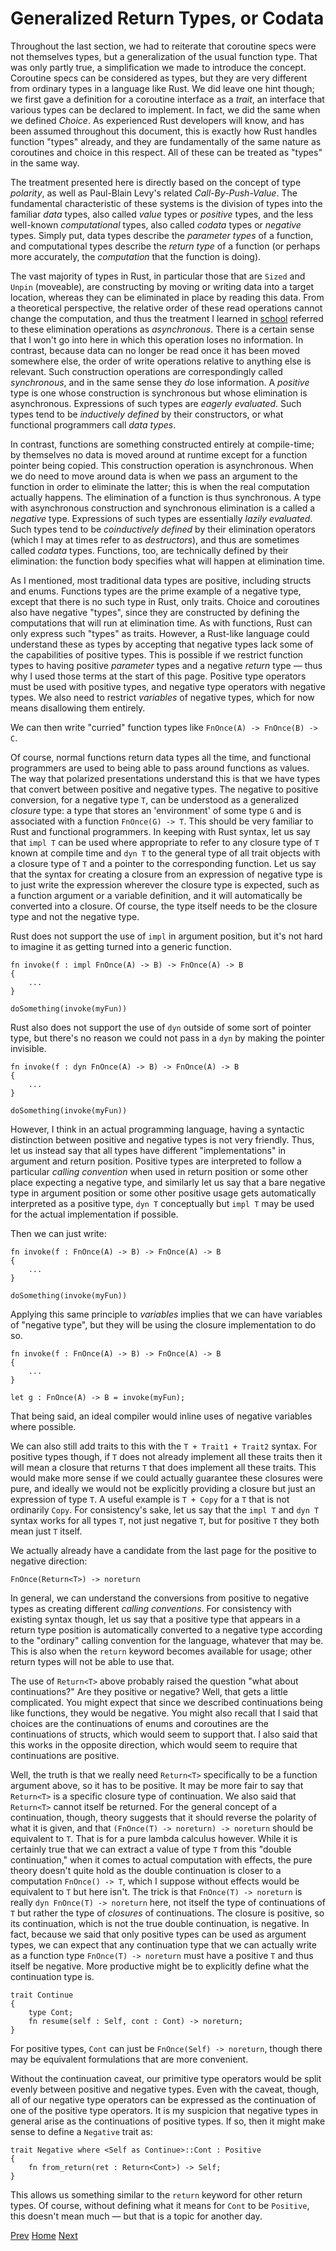 # Generalized Return Types, or Codata

Throughout the last section, we had to reiterate that
coroutine specs were not themselves types, but a generalization
of the usual function type. That was only partly true,
a simplification we made to introduce the concept.
Coroutine specs can be considered as types,
but they are very different from ordinary types
in a language like Rust. We did leave one hint though;
we first gave a definition for a coroutine interface as a *trait*,
an interface that various types can be declared to implement. In fact, we did the same when we defined *Choice*.
As experienced Rust developers will know, and has been assumed
throughout this document, this is exactly how Rust handles function "types" already, and they are fundamentally of the
same nature as coroutines and choice in this respect.
All of these can be treated as "types" in the same way.

The treatment presented here is directly based on the concept of 
type *polarity*, as well as Paul-Blain Levy's related *Call-By-Push-Value*. The fundamental characteristic of these
systems is the division of types into the familiar *data* types,
also called *value* types or *positive* types, and the less well-known *computational* types, also called
*codata* types or *negative* types. Simply put, data types
describe the *parameter types* of a function, and computational types
describe the *return type* of a function (or perhaps more accurately, the *computation* that the function
is doing).

The vast majority of types in Rust, in particular those that are `Sized` and `Unpin` (moveable),
are constructing by moving or writing data into a target location, whereas they can be eliminated in place
by reading this data. From a theoretical perspective, the relative order of these read operations cannot change the computation,
and thus the treatment I learned in [school](http://www.cs.cmu.edu/~crary/317-f18/lectures/19-focusing.pdf) referred to these elimination operations as *asynchronous*. There is a certain sense that I won't go into here in which this operation
loses no information.
In contrast,
because data can no longer be read once it has been moved somewhere else, the order of write operations
relative to anything else is relevant. Such construction operations are correspondingly called *synchronous*,
and in the same sense they *do* lose information.
A *positive* type is one whose construction is synchronous but whose elimination is asynchronous. 
Expressions of such types are *eagerly evaluated*. 
Such types tend to be *inductively defined* by their constructors, or what functional programmers
call *data types*.

In contrast, functions are something constructed entirely at compile-time;
by themselves no data is moved around at runtime except for a function pointer being copied.
This construction operation is asynchronous. When we do need to move around data is when 
we pass an argument to the function in order to eliminate the latter; this is when the real
computation actually happens. The elimination of a function is thus synchronous.
A type with asynchronous construction and synchronous elimination is a called a *negative* type.
Expressions of such types are essentially *lazily evaluated*.
Such types tend to be *coinductively defined* by their elimination operators (which I may at times refer to as *destructors*),
and thus are sometimes called *codata* types. Functions, too, are technically defined by their elimination: the function body specifies
what will happen at elimination time.

As I mentioned, most traditional data types are positive, including structs and enums.
Functions types are the prime example of a negative type, except that there
is no such type in Rust, only traits. 
Choice and coroutines also have negative "types", since they are constructed by defining the computations that will run at elimination time. As with functions, Rust can only express such "types" as traits.
However, a Rust-like language could understand these as types by accepting that negative types
lack some of the capabilities of positive types. This is possible if we restrict function types to having positive *parameter* types and a negative
*return* type &mdash; thus why I used those terms at the start of this page.
Positive type operators must be used with positive types, and negative type operators with negative types.
We also need to restrict *variables* of negative types, which for now means disallowing them entirely.

We can then write "curried" function types like `FnOnce(A) -> FnOnce(B) -> C`.

Of course, normal functions return data types all the time, and functional programmers
are used to being able to pass around functions as values. The way that polarized presentations
understand this is that we have types that convert between positive and negative types.
The negative to positive conversion, for a negative type `T`, can be understood as a generalized *closure* type:
a type that stores an 'environment' of some type `G` and is associated with a function `FnOnce(G) -> T`.
This should be very familiar to Rust and functional programmers.
In keeping with Rust syntax, let us say that `impl T` can be used where appropriate to 
refer to any closure type of `T` known at compile time and `dyn T` to the general
type of all trait objects with a closure type of `T` and a pointer to the corresponding function.
Let us say that the syntax for creating a closure from an expression of negative type is to just
write the expression wherever the closure type is expected, such as a function argument or
a variable definition, and it will automatically be converted into a closure. Of course,
the type itself needs to be the closure type and not the negative type.

Rust does not support the use of `impl` in argument position, but it's not hard
to imagine it as getting turned into a generic function.

    fn invoke(f : impl FnOnce(A) -> B) -> FnOnce(A) -> B
    {
        ...
    }

    doSomething(invoke(myFun))

Rust also does not support the use of `dyn` outside of some sort of pointer type,
but there's no reason we could not pass in a `dyn` by making the pointer invisible.

    fn invoke(f : dyn FnOnce(A) -> B) -> FnOnce(A) -> B
    {
        ...
    }

    doSomething(invoke(myFun))

However, I think in an actual programming language, having a syntactic distinction between
positive and negative types is not very friendly.
Thus, let us instead say that all types have different "implementations" in argument and return position.
Positive types are interpreted to follow a particular *calling convention* when used in return position or some other
place expecting a negative type,
and similarly let us say that a bare negative type in argument position or some other positive usage
gets automatically interpreted as a positive type, `dyn T` conceptually but
`impl T` may be used for the actual implementation if possible.

Then we can just write:

    fn invoke(f : FnOnce(A) -> B) -> FnOnce(A) -> B
    {
        ...
    }

    doSomething(invoke(myFun))

Applying this same principle to *variables* implies that we can have variables of "negative type",
but they will be using the closure implementation to do so.

    fn invoke(f : FnOnce(A) -> B) -> FnOnce(A) -> B
    {
        ...
    }

    let g : FnOnce(A) -> B = invoke(myFun);

That being said, an ideal compiler would inline uses of negative variables where possible.

We can also still add traits to this with the `T + Trait1 + Trait2` syntax.
For positive types though, if `T` does not already implement all these traits then it will
mean a closure that returns `T` that does implement all these traits. This would make more sense
if we could actually guarantee these closures were pure, and ideally we would not be explicitly providing
a closure but just an expression of type `T`. 
A useful example is `T + Copy` for a `T` that is not ordinarily `Copy`.
For consistency's sake, let us say that the `impl T` and `dyn T` syntax works for all types `T`, not just negative `T`, 
but for positive `T` they both mean just `T` itself.

We actually already have a candidate from the last page for the positive to negative direction:

    FnOnce(Return<T>) -> noreturn

In general, we can understand the conversions from positive to negative types
as creating different *calling conventions*.
For consistency with existing syntax though, let us say that a positive type
that appears in a return type position is automatically converted to a negative type according
to the "ordinary" calling convention for the language, whatever that may be.
This is also when the `return` keyword becomes available for usage;
other return types will not be able to use that.

The use of `Return<T>` above probably raised the question "what about continuations?" Are they positive
or negative? Well, that gets a little complicated. You might expect that since we described
continuations being like functions, they would be negative. You might also recall
that I said that choices are the continuations of enums and coroutines are the continuations of structs,
which would seem to support that. I also said that this works in the opposite direction, which would seem to require that
continuations are positive.

Well, the truth is that we really need `Return<T>` specifically to be a function argument above, so it has to be positive.
It may be more fair to say that `Return<T>` is a specific closure type of continuation. We also said that
`Return<T>` cannot itself be returned. For the general concept of a continuation, though,
theory suggests that it should reverse the polarity of what it is given, and that `(FnOnce(T) -> noreturn) -> noreturn` should
be equivalent to `T`. That is for a pure lambda calculus however. While it is certainly true that
we can extract a value of type `T` from this "double continuation," when it comes to actual computation with effects, 
the pure theory doesn't quite hold as the double continuation is closer to a computation `FnOnce() -> T`, which I suppose without effects
would be equivalent to `T` but here isn't. The trick is that `FnOnce(T) -> noreturn` is really `dyn FnOnce(T) -> noreturn` here,
not itself the type of continuations of `T` but rather the type of *closures* of continuations.
The closure is positive, so its continuation, which is not the true double continuation, is negative.
In fact, because we said that only positive types can be used as argument types, we can expect that
any continuation type that we can actually write as a function type `FnOnce(T) -> noreturn` must have a positive `T`
and thus itself be negative. More productive might be to explicitly define what the continuation type is.

    trait Continue
    {
        type Cont;
        fn resume(self : Self, cont : Cont) -> noreturn;
    }

For positive types, `Cont` can just be `FnOnce(Self) -> noreturn`, 
though there may be equivalent formulations that are more convenient.

Without the continuation caveat, our primitive type operators would be split evenly between positive and negative types.
Even with the caveat, though, all of our negative type operators can be expressed as the continuation of one of the positive type operators.
It is my suspicion that negative types in general arise as the continuations of positive types. If so, then it might make
sense to define a `Negative` trait as:

    trait Negative where <Self as Continue>::Cont : Positive
    {
        fn from_return(ret : Return<Cont>) -> Self;
    }

This allows us something similar to the `return` keyword for other return types.
Of course, without defining what it means for `Cont` to be `Positive`, this doesn't mean much &mdash;
but that is a topic for another day.

[Prev](5.md)
[Home](index.md)
[Next](7.md)